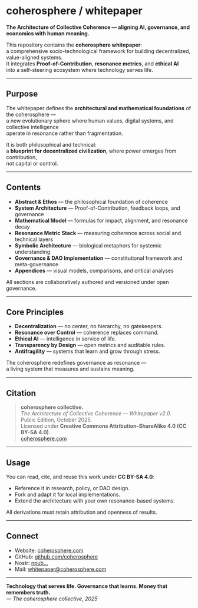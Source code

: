 # coherosphere / whitepaper

**The Architecture of Collective Coherence — aligning AI, governance, and economics with human meaning.**

This repository contains the **coherosphere whitepaper**:  
a comprehensive socio-technological framework for building decentralized, value-aligned systems.  
It integrates **Proof-of-Contribution**, **resonance metrics**, and **ethical AI**  
into a self-steering ecosystem where technology serves life.

---

## Purpose

The whitepaper defines the **architectural and mathematical foundations** of the coherosphere —  
a new evolutionary sphere where human values, digital systems, and collective intelligence  
operate in resonance rather than fragmentation.

It is both philosophical and technical:  
a **blueprint for decentralized civilization**, where power emerges from contribution,  
not capital or control.

---

## Contents

- **Abstract & Ethos** — the philosophical foundation of coherence  
- **System Architecture** — Proof-of-Contribution, feedback loops, and governance  
- **Mathematical Model** — formulas for impact, alignment, and resonance decay  
- **Resonance Metric Stack** — measuring coherence across social and technical layers  
- **Symbolic Architecture** — biological metaphors for systemic understanding  
- **Governance & DAO Implementation** — constitutional framework and meta-governance  
- **Appendices** — visual models, comparisons, and critical analyses  

All sections are collaboratively authored and versioned under open governance.

---

## Core Principles

- **Decentralization** — no center, no hierarchy, no gatekeepers.  
- **Resonance over Control** — coherence replaces command.  
- **Ethical AI** — intelligence in service of life.  
- **Transparency by Design** — open metrics and auditable rules.  
- **Antifragility** — systems that learn and grow through stress.  

The coherosphere redefines governance as resonance —  
a living system that measures and sustains meaning.

---

## Citation

> **coherosphere collective.**  
> *The Architecture of Collective Coherence — Whitepaper v2.0.*  
> Public Edition, October 2025.  
> Licensed under **Creative Commons Attribution–ShareAlike 4.0 (CC BY-SA 4.0)**.  
> [coherosphere.com](https://coherosphere.com)

---

## Usage

You can read, cite, and reuse this work under **CC BY-SA 4.0**:  
- Reference it in research, policy, or DAO design.  
- Fork and adapt it for local implementations.  
- Extend the architecture with your own resonance-based systems.  

All derivations must retain attribution and openness of results.

---

## Connect

- Website: [coherosphere.com](https://coherosphere.com)  
- GitHub: [github.com/coherosphere](https://github.com/coherosphere)  
- Nostr: [npub…](https://nostr.band/npub1kc9weag9hjf0p0xz5naamts48rdkzymucvrd9ws8ns7n4x3qq5gsljlnck)
- Mail: whitepaper@coherosphere.com

---

**Technology that serves life. Governance that learns. Money that remembers truth.**  
*— The coherosphere collective, 2025*
